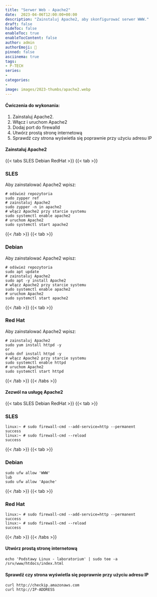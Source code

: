```yaml
---
title: "Serwer Web - Apache2"
date:  2023-04-06T12:00:00+00:00
description: "Zainstaluj Apache2, aby skonfigurować serwer WWW."
draft: false
hideToc: false
enableToc: true
enableTocContent: false
author: admin
authorEmoji: 🐧
pinned: false
asciinema: true
tags:
- P-TECH
series:
-
categories:
- 
image: images/2023-thumbs/apache2.webp
---
```

#### Ćwiczenia do wykonania:
1. Zainstaluj Apache2.
2. Włącz i uruchom Apache2
3. Dodaj port do firewalld
4. Utwórz prostą stronę internetową
5. Sprawdź czy strona wyświetla się poprawnie przy użyciu adresu IP

<script async id="asciicast-575077" src="https://asciinema.org/a/575077.js"></script>

#### Zainstaluj Apache2

{{< tabs SLES Debian RedHat >}}
  {{< tab >}}
  ### SLES
  Aby zainstalować Apache2 wpisz:
  ```
  # odśwież repozytoria
  sudo zypper ref
  # zainstaluj Apache2
  sudo zypper -n in apache2
  # włącz Apache2 przy starcie systemu
  sudo systemctl enable apache2
  # uruchom Apache2
  sudo systemctl start apache2
  ```
  {{< /tab >}}
  {{< tab >}}
  ### Debian
  Aby zainstalować Apache2 wpisz:
  ```
  # odśwież repozytoria
  sudo apt update
  # zainstaluj Apache2
  sudo apt -y install Apache2
  # włącz Apache2 przy starcie systemu
  sudo systemctl enable apache2
  # uruchom Apache2
  sudo systemctl start apache2
  ```
  {{< /tab >}}
  {{< tab >}}
  ### Red Hat
  Aby zainstalować Apache2 wpisz:
  ```
  # zainstaluj Apache2
  sudo yum install httpd -y
  or
  sudo dnf install httpd -y
  # włącz Apache2 przy starcie systemu
  sudo systemctl enable httpd
  # uruchom Apache2
  sudo systemctl start httpd
  ```
  {{< /tab >}}
{{< /tabs >}}

#### Zezwól na usługę Apache2

{{< tabs SLES Debian RedHat >}}
  {{< tab >}}
  ### SLES
  ```
  linux:~ # sudo firewall-cmd --add-service=http --permanent
  success
  linux:~ # sudo firewall-cmd --reload
  success
  ```
  {{< /tab >}}
  {{< tab >}}
  ### Debian
  ```
  sudo ufw allow 'WWW'
  lub
  sudo ufw allow 'Apache'
  ```
  {{< /tab >}}
  {{< tab >}}
  ### Red Hat
  ```
  linux:~ # sudo firewall-cmd --add-service=http --permanent
  success
  linux:~ # sudo firewall-cmd --reload
  success
  ```
  {{< /tab >}}
{{< /tabs >}}

#### Utwórz prostą stronę internetową

```
echo 'Podstawy Linux - laboratorium' | sudo tee -a /srv/www/htdocs/index.html
```

#### Sprawdź czy strona wyświetla się poprawnie przy użyciu adresu IP

```
curl http://checkip.amazonaws.com
curl http://IP-ADDRESS
```